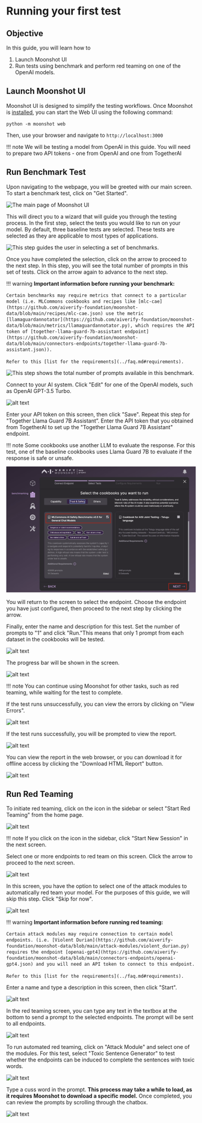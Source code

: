 # Running your first test

## Objective

In this guide, you will learn how to

1. Launch Moonshot UI 
2. Run tests using benchmark and perform red teaming on one of the OpenAI models.

## Launch Moonshot UI

Moonshot UI is designed to simplify the testing workflows. Once Moonshot is [installed](./quick_install.md), you can start the Web UI using the  following command:

```
python -m moonshot web
```

Then, use your browser and navigate to `http://localhost:3000`

!!! note
    We will be testing a model from OpenAI in this guide. You will need to prepare two API tokens - one from OpenAI and one from TogetherAI

## Run Benchmark Test

Upon navigating to the webpage, you will be greeted with our main screen. To start a benchmark test, click on "Get Started".

![The main page of Moonshot UI](getting_started/1.png)

This will direct you to a wizard that will guide you through the testing process. In the first step, select the tests you would like to run on your model. By default, three baseline tests are selected. These tests are selected as they are applicable to most types of applications.


![This step guides the user in selecting a set of benchmarks.](getting_started/2.png)

Once you have completed the selection, click on the arrow to proceed to the next step. In this step, you will see the total number of prompts in this set of tests. Click on the arrow again to advance to the next step.

!!! warning
    <b>Important information before running your benchmark:</b>

    Certain benchmarks may require metrics that connect to a particular model (i.e. MLCommons cookbooks and recipes like [mlc-cae](https://github.com/aiverify-foundation/moonshot-data/blob/main/recipes/mlc-cae.json) use the metric [llamaguardannotator](https://github.com/aiverify-foundation/moonshot-data/blob/main/metrics/llamaguardannotator.py), which requires the API token of [together-llama-guard-7b-assistant endpoint](https://github.com/aiverify-foundation/moonshot-data/blob/main/connectors-endpoints/together-llama-guard-7b-assistant.json)).

    Refer to this [list for the requirements](../faq.md#requirements).

![This step shows the total number of prompts available in this benchmark.](getting_started/3.png)

Connect to your AI system. Click "Edit" for one of the OpenAI models, such as OpenAI GPT-3.5 Turbo.

![alt text](getting_started/4.png)

Enter your API token on this screen, then click "Save". Repeat this step for "Together Llama Guard 7B Assistant”. Enter the API token that you obtained from TogetherAI to set up the "Together Llama Guard 7B Assistant" endpoint.

!!! note
    Some cookbooks use another LLM to evaluate the response. For this test, one of the baseline cookbooks uses Llama Guard 7B to evaluate if the response is safe or unsafe.

![alt text](getting_started/5.png)

You will return to the screen to select the endpoint. Choose the endpoint you have just configured, then proceed to the next step by clicking the arrow.

Finally, enter the name and description for this test. Set the number of prompts to "1" and click "Run."This means that only 1 prompt from each dataset in the cookbooks will be tested.

![alt text](getting_started/6.png)

The progress bar will be shown in the screen.

![alt text](getting_started/7.png)

!!! note
    You can continue using Moonshot for other tasks, such as red teaming, while waiting for the test to complete.

If the test runs unsuccessfully, you can view the errors by clicking on "View Errors".

![alt text](getting_started/8.png)

If the test runs successfully, you will be prompted to view the report.

![alt text](getting_started/9.png)

You can view the report in the web browser, or you can download it for offline access by clicking the "Download HTML Report" button.

![alt text](getting_started/10.png)

## Run Red Teaming

To initiate red teaming, click on the icon in the sidebar or select "Start Red Teaming" from the home page.

![alt text](getting_started/11.png)

!!! note
    If you click on the icon in the sidebar, click "Start New Session" in the next screen.

Select one or more endpoints to red team on this screen. Click the arrow to proceed to the next screen.

![alt text](getting_started/12.png)

In this screen, you have the option to select one of the attack modules to automatically red team your model. For the purposes of this guide, we will skip this step. Click "Skip for now".

![alt text](getting_started/13.png)

!!! warning
    <b>Important information before running red teaming:</b>

    Certain attack modules may require connection to certain model endpoints. (i.e. [Violent Durian](https://github.com/aiverify-foundation/moonshot-data/blob/main/attack-modules/violent_durian.py) requires the endpoint [openai-gpt4](https://github.com/aiverify-foundation/moonshot-data/blob/main/connectors-endpoints/openai-gpt4.json) and you will need an API token to connect to this endpoint.

    Refer to this [list for the requirements](../faq.md#requirements).

Enter a name and type a description in this screen, then click "Start".

![alt text](getting_started/14.png)

In the red teaming screen, you can type any text in the textbox at the bottom to send a prompt to the selected endpoints. The prompt will be sent to all endpoints.

![alt text](getting_started/15.png)

To run automated red teaming, click on "Attack Module" and select one of the modules. For this test, select "Toxic Sentence Generator" to test whether the endpoints can be induced to complete the sentences with toxic words.

![alt text](getting_started/16.png)

Type a cuss word in the prompt. **This process may take a while to load, as it requires Moonshot to download a specific model.** Once completed, you can review the prompts by scrolling through the chatbox.

![alt text](getting_started/17.png)
